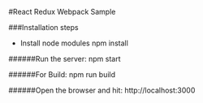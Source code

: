 #React Redux Webpack Sample

###Installation steps
* Install node modules
  npm install

######Run the server:
npm start

######For Build:
npm run build

######Open the browser and hit:
http://localhost:3000
